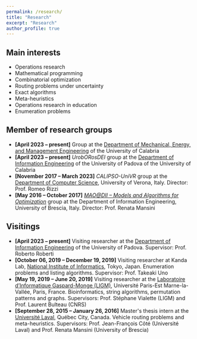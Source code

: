 ```yaml
---
permalink: /research/
title: "Research"
excerpt: "Research"
author_profile: true
---
```


## Main interests

- Operations research
- Mathematical programming
- Combinatorial optimization
- Routing problems under uncertainty
- Exact algorithms
- Meta-heuristics
- Operations research in education
- Enumeration problems

## Member of research groups
- **[April 2023 – present]** Group at the [Department of Mechanical, Energy, and Management Engineering](https://dimeg.unical.it/?lang=en) of the University of Calabria
- **[April 2023 – present]** *UrobORosDEI* group at the [Department of Information Engineering](https://www.dei.unipd.it/en/home-page) of the University of Padova of the University of Calabria
- **[November 2017 – March 2023]** *CALIPSO-UniVR* group at the [Department of Computer Science](https://www.di.univr.it/?lang=en), University of Verona, Italy. Director: Prof. Romeo Rizzi
- **[May 2016 – October 2017]** *[MAO@DII – Models and Algorithms for Optimization](http://or-dii.unibs.it/)* group at the Department of Information Engineering, University of Brescia, Italy. Director: Prof. Renata Mansini

## Visitings
- **[April 2023 – present]** Visiting researcher at the [Department of Information Engineering](https://www.dei.unipd.it/en/home-page) of the University of Padova. Supervisor: Prof. Roberto Roberti
- **[October 06, 2019 – December 19, 2019]** Visiting researcher at Kanda Lab, [National Institute of Informatics](https://www.nii.ac.jp/en/), Tokyo, Japan. Enumeration problems and listing algorithms. Supervisor: Prof. Takeaki Uno
- **[May 19, 2019 – June 20, 2019]** Visiting researcher at the [Laboratoire d’Informatique Gaspard-Monge (LIGM)](https://siteigm.univ-mlv.fr), Université Paris-Est Marne-la-Vallée, Paris, France. Bioinformatics, string algorithms, permutation patterns and graphs. Supervisors: Prof. Stéphane Vialette (LIGM) and Prof. Laurent Bulteau (CNRS)
- **[September 28, 2015 – January 26, 2016]** Master's thesis intern at the [Université Laval](https://www.ulaval.ca/en), Québec City, Canada. Vehicle routing problems and meta-heuristics. Supervisors: Prof. Jean-François Côté (Université Laval) and Prof. Renata Mansini (University of Brescia)
